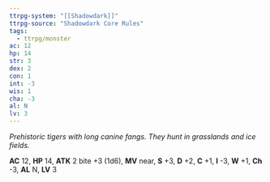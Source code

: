 ```yaml
---
ttrpg-system: "[[Shadowdark]]"
ttrpg-source: "Shadowdark Core Rules"
tags:
  - ttrpg/monster
ac: 12
hp: 14
str: 3
dex: 2
con: 1
int: -3
wis: 1
cha: -3
al: N
lv: 3
---
```


_Prehistoric tigers with long canine fangs. They hunt in grasslands and ice fields._

**AC** 12, **HP** 14, **ATK** 2 bite +3 (1d6), **MV** near, **S** +3, **D** +2, **C** +1, **I** -3, **W** +1, **Ch** -3, **AL** N, **LV** 3


